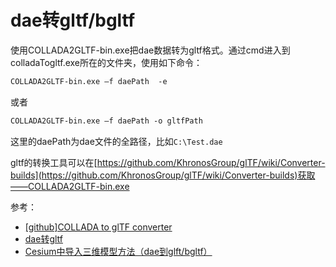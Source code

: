 # dae转gltf/bgltf

使用COLLADA2GLTF-bin.exe把dae数据转为gltf格式。通过cmd进入到colladaTogltf.exe所在的文件夹，使用如下命令：

``` bash
COLLADA2GLTF-bin.exe –f daePath  -e
```
或者
``` bash
COLLADA2GLTF-bin.exe –f daePath -o gltfPath
```
这里的daePath为dae文件的全路径，比如`C:\Test.dae`

gltf的转换工具可以在[https://github.com/KhronosGroup/glTF/wiki/Converter-builds](https://github.com/KhronosGroup/glTF/wiki/Converter-builds)获取——COLLADA2GLTF-bin.exe

参考：

- [[github]COLLADA to glTF converter](https://github.com/KhronosGroup/COLLADA2GLTF)
- [dae转gltf](https://blog.csdn.net/black2Girl/article/details/87718559)
- [Cesium中导入三维模型方法（dae到glft/bgltf）](https://blog.csdn.net/l491453302/article/details/46766909)